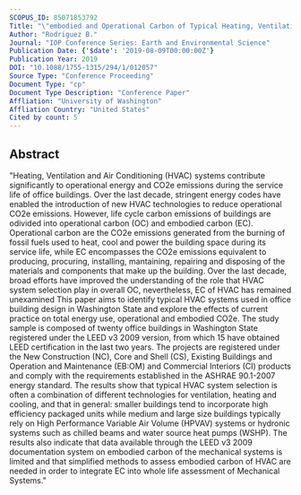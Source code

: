 ```yaml
---
SCOPUS_ID: 85071853792
Title: "\"embodied and Operational Carbon of Typical Heating, Ventilation and Air Conditioning (HVAC) Systems in Office Buildings in Washington State: A study of buildings registered under LEED v3 2009"
Author: "Rodriguez B."
Journal: "IOP Conference Series: Earth and Environmental Science"
Publication Date: {'$date': '2019-08-09T00:00:00Z'}
Publication Year: 2019
DOI: "10.1088/1755-1315/294/1/012057"
Source Type: "Conference Proceeding"
Document Type: "cp"
Document Type Description: "Conference Paper"
Affliation: "University of Washington"
Affliation Country: "United States"
Cited by count: 5
---
```


## Abstract
"Heating, Ventilation and Air Conditioning (HVAC) systems contribute significantly to operational energy and CO2e emissions during the service life of office buildings. Over the last decade, stringent energy codes have enabled the introduction of new HVAC technologies to reduce operational CO2e emissions. However, life cycle carbon emissions of buildings are odivided into operational carbon (OC) and embodied carbon (EC). Operational carbon are the CO2e emissions generated from the burning of fossil fuels used to heat, cool and power the building space during its service life, while EC encompasses the CO2e emissions equivalent to producing, procuring, installing, mantaining, repairing and disposing of the materials and components that make up the building. Over the last decade, broad efforts have improved the understanding of the role that HVAC system selection play in overall OC, nevertheless, EC of HVAC has remained unexamined This paper aims to identify typical HVAC systems used in office building design in Washington State and explore the effects of current practice on total energy use, operational and embodied CO2e. The study sample is composed of twenty office buildings in Washington State registered under the LEED v3 2009 version, from which 15 have obtained LEED certification in the last two years. The projects are registered under the New Construction (NC), Core and Shell (CS), Existing Buildings and Operation and Maintenance (EB:OM) and Commercial Interiors (CI) products and comply with the requirements established in the ASHRAE 90.1-2007 energy standard. The results show that typical HVAC system selection is often a combination of different technologies for ventilation, heating and cooling, and that in general: smaller buildings tend to incorporate high efficiency packaged units while medium and large size buildings typically rely on High Performance Variable Air Volume (HPVAV) systems or hydronic systems such as chilled beams and water source heat pumps (WSHP). The results also indicate that data available through the LEED v3 2009 documentation system on embodied carbon of the mechanical systems is limited and that simplified methods to assess embodied carbon of HVAC are needed in order to integrate EC into whole life assessment of Mechanical Systems."
